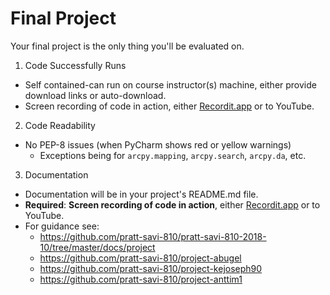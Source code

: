 # Final Project 

Your final project is the only thing you'll be evaluated on. 

1. Code Successfully Runs
* Self contained-can run on course instructor(s) machine, either provide download links or auto-download. 
* Screen recording of code in action, either [Recordit.app](http://recordit.co/) or to YouTube. 

2. Code Readability 
* No PEP-8 issues (when PyCharm shows red or yellow warnings)
    * Exceptions being for `arcpy.mapping`, `arcpy.search`, `arcpy.da`, etc. 
    
3. Documentation 
* Documentation will be in your project's README.md file.
* **Required**: **Screen recording of code in action**, either [Recordit.app](http://recordit.co/) or to YouTube. 
* For guidance see:
    * https://github.com/pratt-savi-810/pratt-savi-810-2018-10/tree/master/docs/project
    * https://github.com/pratt-savi-810/project-abugel
    * https://github.com/pratt-savi-810/project-kejoseph90
    * https://github.com/pratt-savi-810/project-anttim1
